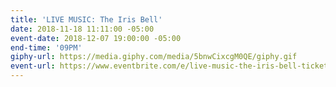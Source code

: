 ```yaml
---
title: 'LIVE MUSIC: The Iris Bell'
date: 2018-11-18 11:11:00 -05:00
event-date: 2018-12-07 19:00:00 -05:00
end-time: '09PM'
giphy-url: https://media.giphy.com/media/5bnwCixcgM0QE/giphy.gif
event-url: https://www.eventbrite.com/e/live-music-the-iris-bell-tickets-52779854967
---
```


